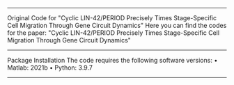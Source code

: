 ________________________________________
Original Code for "Cyclic LIN-42/PERIOD Precisely Times Stage-Specific Cell Migration Through Gene Circuit Dynamics"
Here you can find the codes for the paper: "Cyclic LIN-42/PERIOD Precisely Times Stage-Specific Cell Migration Through Gene Circuit Dynamics"
________________________________________
Package Installation
The code requires the following software versions:
•	Matlab: 2021b
•	Python: 3.9.7
________________________________________

